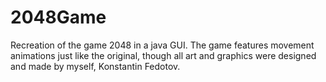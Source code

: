 # 2048Game
Recreation of the game 2048 in a java GUI. The game features movement animations just like the original, though all art and graphics were designed and made by myself, Konstantin Fedotov.
